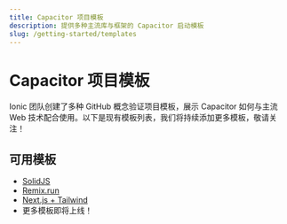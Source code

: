 ```yaml
---
title: Capacitor 项目模板
description: 提供多种主流库与框架的 Capacitor 启动模板
slug: /getting-started/templates
---
```


# Capacitor 项目模板

Ionic 团队创建了多种 GitHub 概念验证项目模板，展示 Capacitor 如何与主流 Web 技术配合使用。以下是现有模板列表，我们将持续添加更多模板，敬请关注！

## 可用模板

- [SolidJS](https://github.com/ionic-team/capacitor-solidjs-templates)
- [Remix.run](https://github.com/ionic-team/capacitor-remix-templates)
- [Next.js + Tailwind](https://github.com/mlynch/nextjs-tailwind-ionic-capacitor-starter)
- 更多模板即将上线！